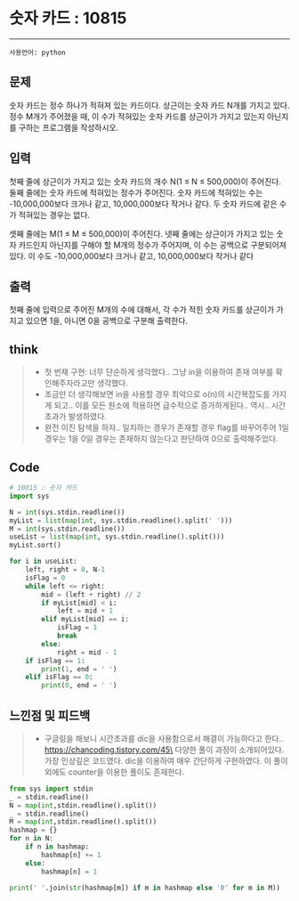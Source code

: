 # 숫자 카드 : 10815
----
```사용언어: python```
## 문제
숫자 카드는 정수 하나가 적혀져 있는 카드이다. 상근이는 숫자 카드 N개를 가지고 있다. 정수 M개가 주어졌을 때, 이 수가 적혀있는 숫자 카드를 상근이가 가지고 있는지 아닌지를 구하는 프로그램을 작성하시오.

## 입력
첫째 줄에 상근이가 가지고 있는 숫자 카드의 개수 N(1 ≤ N ≤ 500,000)이 주어진다. 둘째 줄에는 숫자 카드에 적혀있는 정수가 주어진다. 숫자 카드에 적혀있는 수는 -10,000,000보다 크거나 같고, 10,000,000보다 작거나 같다. 두 숫자 카드에 같은 수가 적혀있는 경우는 없다.

셋째 줄에는 M(1 ≤ M ≤ 500,000)이 주어진다. 넷째 줄에는 상근이가 가지고 있는 숫자 카드인지 아닌지를 구해야 할 M개의 정수가 주어지며, 이 수는 공백으로 구분되어져 있다. 이 수도 -10,000,000보다 크거나 같고, 10,000,000보다 작거나 같다

## 출력
첫째 줄에 입력으로 주어진 M개의 수에 대해서, 각 수가 적힌 숫자 카드를 상근이가 가지고 있으면 1을, 아니면 0을 공백으로 구분해 출력한다.

## think
> + 첫 번재 구현: 너무 단순하게 생각했다.. 그냥 in을 이용하여 존재 여부를 확인해주자라고만 생각했다.
> + 조금만 더 생각해보면 in을 사용할 경우 최악으로 o(n)의 시간복잡도를 가지게 되고.. 이를 모든 원소에 적용하면 급수적으로 증가하게된다.. 역시.. 시간초과가 발생하였다. 
> + 완전 이진 탐색을 하자.. 일치하는 경우가 존재할 경우 flag를 바꾸어주어 1일 경우는 1을 0일 경우는 존재하지 않는다고 판단하여 0으로 출력해주었다.

## Code
```python
# 10815 : 숫자 카드
import sys

N = int(sys.stdin.readline())
myList = list(map(int, sys.stdin.readline().split(' ')))
M = int(sys.stdin.readline())
useList = list(map(int, sys.stdin.readline().split()))
myList.sort()

for i in useList:
    left, right = 0, N-1
    isFlag = 0
    while left <= right:
        mid = (left + right) // 2
        if myList[mid] < i:
            left = mid + 1
        elif myList[mid] == i:
            isFlag = 1
            break
        else: 
            right = mid - 1
    if isFlag == 1:
        print(1, end = ' ')
    elif isFlag == 0:
        print(0, end = ' ')

```

## 느낀점 및 피드백
> + 구글링을 해보니 시간초과를 dic을 사용함으로서 해결이 가능하다고 한다..
> https://chancoding.tistory.com/45\
> 다양한 풀이 과정이 소개되어있다.
가장 인상깊은 코드였다. dic을 이용하여 매우 간단하게 구현하였다. 이 풀이 외에도 counter을 이용한 풀이도 존재한다. 
```python
from sys import stdin
_ = stdin.readline()
N = map(int,stdin.readline().split())
_ = stdin.readline()
M = map(int,stdin.readline().split())
hashmap = {}
for n in N:
    if n in hashmap:
        hashmap[n] += 1
    else:
        hashmap[n] = 1

print(' '.join(str(hashmap[m]) if m in hashmap else '0' for m in M))
```